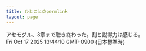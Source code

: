 ```yaml
---
title: ひとことのpermlink
layout: page
---
```

<div class="box" dt="1760676250975">
  アセモグル、3章まで聴き終わった。割と説得力は感じる。
  <div class="content is-small">Fri Oct 17 2025 13:44:10 GMT+0900 (日本標準時)</div>
</div>